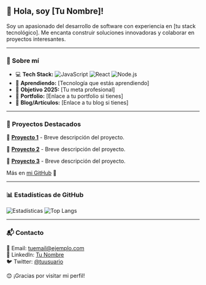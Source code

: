 ## 👋 Hola, soy [Tu Nombre]!

Soy un apasionado del desarrollo de software con experiencia en [tu stack tecnológico]. Me encanta construir soluciones innovadoras y colaborar en proyectos interesantes.

---

### 🚀 Sobre mí
- 💻 **Tech Stack:** ![JavaScript](https://img.shields.io/badge/-JavaScript-F7DF1E?style=flat&logo=javascript&logoColor=black) ![React](https://img.shields.io/badge/-React-61DAFB?style=flat&logo=react&logoColor=white) ![Node.js](https://img.shields.io/badge/-Node.js-339933?style=flat&logo=node.js&logoColor=white)
- 🌱 **Aprendiendo:** [Tecnología que estás aprendiendo]
- 🎯 **Objetivo 2025:** [Tu meta profesional]
- 🎨 **Portfolio:** [Enlace a tu portfolio si tienes]
- 🎤 **Blog/Artículos:** [Enlace a tu blog si tienes]

---

### 📌 Proyectos Destacados
🔹 **[Proyecto 1](https://github.com/tuusuario/proyecto1)** - Breve descripción del proyecto.

🔹 **[Proyecto 2](https://github.com/tuusuario/proyecto2)** - Breve descripción del proyecto.

🔹 **[Proyecto 3](https://github.com/tuusuario/proyecto3)** - Breve descripción del proyecto.

Más en [mi GitHub](https://github.com/tuusuario) 🚀

---

### 📊 Estadísticas de GitHub
![Estadísticas](https://github-readme-stats.vercel.app/api?username=tuusuario&show_icons=true&theme=radical)
![Top Langs](https://github-readme-stats.vercel.app/api/top-langs/?username=tuusuario&layout=compact&theme=radical)

---

### 📬 Contacto
📧 Email: [tuemail@ejemplo.com](mailto:tuemail@ejemplo.com)  
💼 LinkedIn: [Tu Nombre](https://www.linkedin.com/in/tuusuario/)  
🐦 Twitter: [@tuusuario](https://twitter.com/tuusuario)

😊 ¡Gracias por visitar mi perfil!
